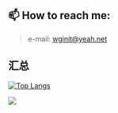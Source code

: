 
##  📫 How to reach me: 
> e-mail: wginit@yeah.net

## 汇总
[![Top Langs](https://github-readme-stats.vercel.app/api/top-langs/?username=wginit&hide_progress=true)](https://github.com/anuraghazra/github-readme-stats)

![](https://github-readme-stats.vercel.app/api?username=wginit&show_icons=true)




<!--
**WGinit/WGinit** is a ✨ _special_ ✨ repository because its `README.md` (this file) appears on your GitHub profile.

Here are some ideas to get you started:

- 🔭 I’m currently working on ...
- 🌱 I’m currently learning ...
- 👯 I’m looking to collaborate on ...
- 🤔 I’m looking for help with ...
- 💬 Ask me about ...
- 📫 How to reach me: ...
- 😄 Pronouns: ...
- ⚡ Fun fact: ...
-->
